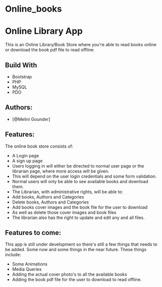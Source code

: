 # Online_books


# Online Library App
This is an Online Library/Book Store where you're able to read books online or download the book pdf file to read offline.


## Build With

- Bootstrap  
- PHP 
- MySQL 
- PDO


## Authors:

- [@Melini Gounder]


## Features:

The online book store consists of:

* A Login page
* A sign up page
* Users logging in will either be directed to normal user page or the librarian page, where more access will be given.
* This will depend on the user login credentials and some form validation.
* Normal users will only be able to see available books and download them.
* The Librarian, with administrative rights, will be able to:
* Add books, Authors and Categories
* Delete books, Authors and Categories
* Add books cover images and the book file for the user to download
* As well as delete those cover images and book files
* The librarian also has the right to update and edit any and all files.


## Features to come:

This app is still under development so there's still a few things that needs to be added.
Some now and some things in the near future. These things include:

* Some Animations
* Media Queries
* Adding the actual cover photo's to all the available books
* Adding the book pdf file for the user to download to read offline.

